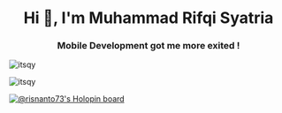 <h1 align="center">Hi 👋, I'm Muhammad Rifqi Syatria</h1>
<h3 align="center">Mobile Development got me more exited !</h3>

<p align="left"> <img src="https://komarev.com/ghpvc/?username=itsqy&label=Profile%20views&color=0e75b6&style=flat" alt="itsqy" /> </p>

<p><img align="center" src="https://github-readme-streak-stats.herokuapp.com/?user=itsqy&" alt="itsqy" /></p>

[![@risnanto73's Holopin board](https://holopin.me/itsqy)](https://holopin.io/@itsqy)
